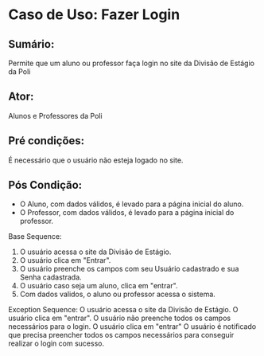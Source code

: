 # Caso de Uso: Fazer Login

## Sumário: 
Permite que um aluno ou professor faça login no site da Divisão de Estágio da Poli

## Ator:
Alunos e Professores da Poli

## Pré condições:
É necessário que o usuário não esteja logado no site.

## Pós Condição:
* O Aluno, com dados válidos, é levado para a página inicial do aluno.
* O Professor, com dados válidos, é levado para a página inicial do professor.

Base Sequence:
1. O usuário acessa o site da Divisão de Estágio.
2. O usuário clica em "Entrar".
3. O usuário preenche os campos com seu Usuário cadastrado e sua Senha cadastrada.
4. O usuário caso seja um aluno, clica em "entrar".
5. Com dados validos, o aluno ou professor acessa o sistema.

Exception Sequence:
O usuário acessa o site da Divisão de Estágio.
O usuário clica em "entrar".
O usuário não preenche todos os campos necessários para o login.
O usuário clica em "entrar"
O usuário é notificado que precisa preencher todos os campos necessários para conseguir realizar o login com sucesso.

